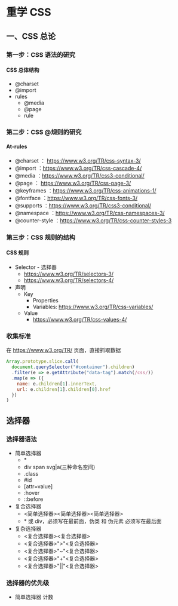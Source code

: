 # 重学 CSS

## 一、CSS 总论
### 第一步：CSS 语法的研究
#### CSS 总体结构
* @charset
* @import
* rules
  * @media
  * @page
  * rule

### 第二步：CSS @规则的研究
#### At-rules
* @charset ： https://www.w3.org/TR/css-syntax-3/  
* @import ：https://www.w3.org/TR/css-cascade-4/  
* @media ：https://www.w3.org/TR/css3-conditional/  
* @page ： https://www.w3.org/TR/css-page-3/  
* @keyframes ：https://www.w3.org/TR/css-animations-1/  
* @fontface ：https://www.w3.org/TR/css-fonts-3/  
* @supports ：https://www.w3.org/TR/css3-conditional/  
* @namespace ：https://www.w3.org/TR/css-namespaces-3/  
* @counter-style ：https://www.w3.org/TR/css-counter-styles-3   

### 第三步：CSS 规则的结构
#### CSS 规则
* Selector - 选择器
  * https://www.w3.org/TR/selectors-3/  
  * https://www.w3.org/TR/selectors-4/  
* 声明
  * Key
    * Properties
    * Variables: https://www.w3.org/TR/css-variables/  
  * Value
    * https://www.w3.org/TR/css-values-4/  


### 收集标准
在 https://www.w3.org/TR/ 页面，直接抓取数据
```javascript
Array.prototype.slice.call(
  document.querySelector("#container").children)
  .filter(e => e.getAttribute("data-tag").match(/css/))
  .map(e => ({
    name: e.children[1].innerText,
    url: e.children[1].children[0].href
  })
)
```

## 选择器
### 选择器语法
* 简单选择器
  * \*
  * div span svg|a(三种命名空间)
  * .class
  * #id
  * [attr=value]
  * :hover
  * ::before
* 复合选择器
  * <简单选择器><简单选择器><简单选择器>
  * \* 或 div，必须写在最前面，伪类 和 伪元素 必须写在最后面
* 复杂选择器
  * <复合选择器><sp><复合选择器>
  * <复合选择器>">"<复合选择器>
  * <复合选择器>"~"<复合选择器>
  * <复合选择器>"+"<复合选择器>
  * <复合选择器>"||"<复合选择器> 

### 选择器的优先级
* 简单选择器 计数
